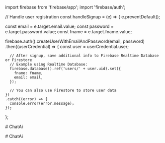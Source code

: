 <!-- # React + Vite

This template provides a minimal setup to get React working in Vite with HMR and some ESLint rules.

Currently, two official plugins are available:

- [@vitejs/plugin-react](https://github.com/vitejs/vite-plugin-react/blob/main/packages/plugin-react/README.md) uses [Babel](https://babeljs.io/) for Fast Refresh
- [@vitejs/plugin-react-swc](https://github.com/vitejs/vite-plugin-react-swc) uses [SWC](https://swc.rs/) for Fast Refresh -->



import firebase from 'firebase/app';
import 'firebase/auth';

// Handle user registration
const handleSignup = (e) => {
  e.preventDefault();

  const email = e.target.email.value;
  const password = e.target.password.value;
  const fname = e.target.fname.value;

  firebase.auth().createUserWithEmailAndPassword(email, password)
    .then((userCredential) => {
      const user = userCredential.user;

      // After signup, save additional info to Firebase Realtime Database or Firestore
      // Example using Realtime Database:
      firebase.database().ref('users/' + user.uid).set({
        fname: fname,
        email: email,
      });

      // You can also use Firestore to store user data
    })
    .catch((error) => {
      console.error(error.message);
    });
};

<!-- .catch((error) => {
            if(error.code == 'auth/email-already-in-use'){
                seterror("email is already in use try another email");
            }else if (error.code === AuthErrorCodes.WEAK_PASSWORD){
                seterror("Password Must be 6 character");
            }else{
                seterror(error.message);
            }
        }) -->#   C h a t A i  
 #   C h a t A i  
 